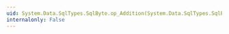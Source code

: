 ```yaml
---
uid: System.Data.SqlTypes.SqlByte.op_Addition(System.Data.SqlTypes.SqlByte,System.Data.SqlTypes.SqlByte)
internalonly: False
---
```

